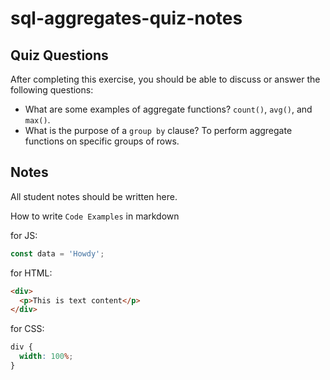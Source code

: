 # sql-aggregates-quiz-notes

## Quiz Questions

After completing this exercise, you should be able to discuss or answer the following questions:

- What are some examples of aggregate functions?
  `count()`, `avg()`, and `max()`.
- What is the purpose of a `group by` clause?
  To perform aggregate functions on specific groups of rows.

## Notes

All student notes should be written here.

How to write `Code Examples` in markdown

for JS:

```javascript
const data = 'Howdy';
```

for HTML:

```html
<div>
  <p>This is text content</p>
</div>
```

for CSS:

```css
div {
  width: 100%;
}
```
